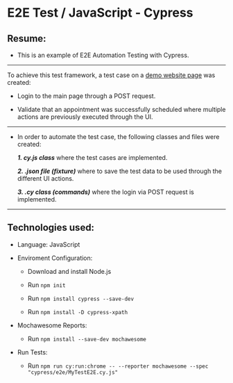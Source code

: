 # E2E Test / JavaScript - Cypress

## Resume:
* This is an example of E2E Automation Testing with Cypress.

-----------------------  

To achieve this test framework, a test case on a [demo website page](https://katalon-demo-cura.herokuapp.com/profile.php#login) was created:

* Login to the main page through a POST request.

* Validate that an appointment was successfully scheduled where multiple actions are previously executed through the UI.
 
 
-----------------------  

* In order to automate the test case, the following classes and files were created:

  ***1. cy.js class***  where the test cases are implemented.

  ***2. .json file (fixture)***   where to save the test data to be used through the different UI actions.
  
  ***3. .cy class (commands)***   where the login via POST request is implemented.
  
  
  
------------------------
  
  ## Technologies used:

   - Language: JavaScript

* Enviroment Configuration:

  - Download and install Node.js

  - Run ```npm init```
  
  - Run ```npm install cypress --save-dev```
  
  - Run ```npm install -D cypress-xpath```

* Mochawesome Reports:

  - Run ```npm install --save-dev mochawesome ```
  
 * Run Tests:

   - Run ```npm run cy:run:chrome -- --reporter mochawesome --spec "cypress/e2e/MyTestE2E.cy.js"```
  
